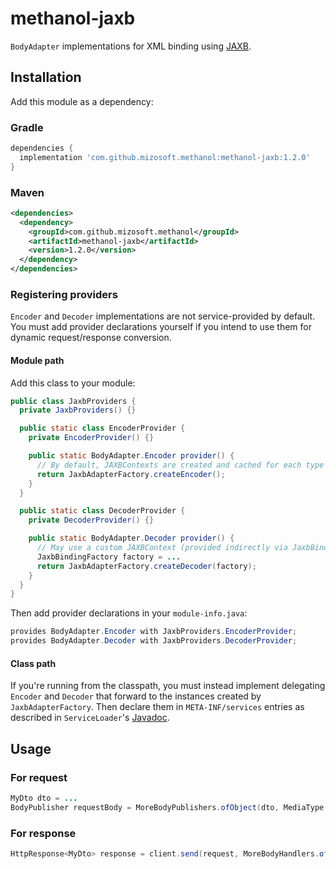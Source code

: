 # methanol-jaxb

`BodyAdapter` implementations for XML binding using [JAXB][jaxb].

## Installation

Add this module as a dependency:

### Gradle

```gradle
dependencies {
  implementation 'com.github.mizosoft.methanol:methanol-jaxb:1.2.0'
}
```

### Maven

```xml
<dependencies>
  <dependency>
    <groupId>com.github.mizosoft.methanol</groupId>
    <artifactId>methanol-jaxb</artifactId>
    <version>1.2.0</version>
  </dependency>
</dependencies>
```

### Registering providers

`Encoder` and `Decoder` implementations are not service-provided by default. You must add
provider declarations yourself if you intend to use them for dynamic request/response conversion.

#### Module path

Add this class to your module:

```java
public class JaxbProviders {
  private JaxbProviders() {}

  public static class EncoderProvider {
    private EncoderProvider() {}

    public static BodyAdapter.Encoder provider() {
      // By default, JAXBContexts are created and cached for each type
      return JaxbAdapterFactory.createEncoder();
    }
  }

  public static class DecoderProvider {
    private DecoderProvider() {}

    public static BodyAdapter.Decoder provider() {
      // May use a custom JAXBContext (provided indirectly via JaxbBindingFactory)
      JaxbBindingFactory factory = ...
      return JaxbAdapterFactory.createDecoder(factory);
    }
  }
}
```

Then add provider declarations in your `module-info.java`:

```java
provides BodyAdapter.Encoder with JaxbProviders.EncoderProvider;
provides BodyAdapter.Decoder with JaxbProviders.DecoderProvider;
```

#### Class path

If you're running from the classpath, you must instead implement delegating `Encoder` and `Decoder`
that forward to the instances created by `JaxbAdapterFactory`. Then declare them in
`META-INF/services` entries as described in `ServiceLoader`'s [Javadoc][ServiceLoader].

## Usage

### For request

```java
MyDto dto = ...
BodyPublisher requestBody = MoreBodyPublishers.ofObject(dto, MediaType.APPLICATION_XML);
```

### For response

```java
HttpResponse<MyDto> response = client.send(request, MoreBodyHandlers.ofObject(MyDto.class));
```

[ServiceLoader]: https://docs.oracle.com/en/java/javase/11/docs/api/java.base/java/util/ServiceLoader.html
[jaxb]: https://javaee.github.io/jaxb-v2/
